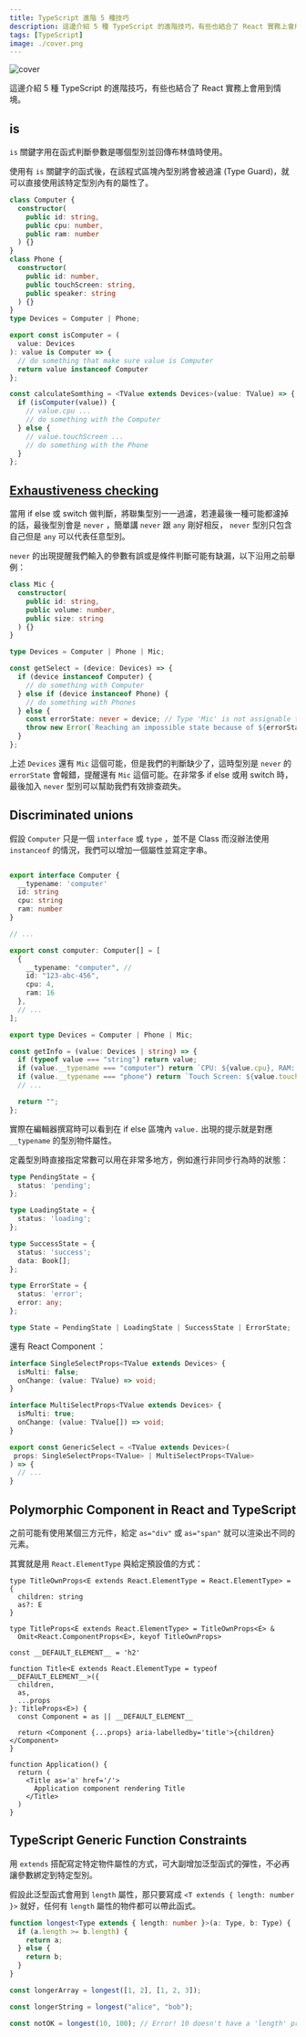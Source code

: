 ```yaml
---
title: TypeScript 進階 5 種技巧
description: 這邊介紹 5 種 TypeScript 的進階技巧，有些也結合了 React 實務上會用到情境。
tags: [TypeScript]
image: ./cover.png
---
```


![cover](./cover.png)

這邊介紹 5 種 TypeScript 的進階技巧，有些也結合了 React 實務上會用到情境。

<!--truncate-->

## is

`is` 關鍵字用在函式判斷參數是哪個型別並回傳布林值時使用。

使用有 `is` 關鍵字的函式後，在該程式區塊內型別將會被過濾 (Type Guard)，就可以直接使用該特定型別內有的屬性了。

```ts
class Computer {
  constructor(
    public id: string,
    public cpu: number,
    public ram: number
  ) {}
}
class Phone {
  constructor(
    public id: number,
    public touchScreen: string,
    public speaker: string
  ) {}
}
type Devices = Computer | Phone;

export const isComputer = (
  value: Devices
): value is Computer => {
  // do something that make sure value is Computer
  return value instanceof Computer
};

const calculateSomthing = <TValue extends Devices>(value: TValue) => {
  if (isComputer(value)) {
    // value.cpu ...
    // do something with the Computer
  } else {
    // value.touchScreen ...
    // do something with the Phone
  }
};
```

## [Exhaustiveness checking](https://www.typescriptlang.org/docs/handbook/2/narrowing.html#exhaustiveness-checking)

當用 if else 或 switch 做判斷，將聯集型別一一過濾，若連最後一種可能都濾掉的話，最後型別會是 `never` ，簡單講 `never` 跟 `any` 剛好相反， `never` 型別只包含自己但是 `any` 可以代表任意型別。

`never` 的出現提醒我們輸入的參數有誤或是條件判斷可能有缺漏，以下沿用之前舉例：

```ts
class Mic {
  constructor(
    public id: string,
    public volume: number,
    public size: string
  ) {}
}

type Devices = Computer | Phone | Mic;

const getSelect = (device: Devices) => {
  if (device instanceof Computer) {
    // do something with Computer
  } else if (device instanceof Phone) {
    // do something with Phones
  } else {
    const errorState: never = device; // Type 'Mic' is not assignable to type 'never'.
    throw new Error(`Reaching an impossible state because of ${errorState}`);
  }
};
```

上述 `Devices` 還有 `Mic` 這個可能，但是我們的判斷缺少了，這時型別是 `never` 的 `errorState` 會報錯，提醒還有 `Mic` 這個可能。在非常多 if else 或用 switch 時，最後加入 `never` 型別可以幫助我們有效排查疏失。

## Discriminated unions

假設 `Computer` 只是一個 `interface` 或 `type` ，並不是 Class 而沒辦法使用 `instanceof` 的情況，我們可以增加一個屬性並寫定字串。

```ts

export interface Computer {
  __typename: 'computer'
  id: string
  cpu: string
  ram: number
}

// ...

export const computer: Computer[] = [
  {
    __typename: "computer", //
    id: "123-abc-456",
    cpu: 4,
    ram: 16
  },
  // ...
];

export type Devices = Computer | Phone | Mic;

const getInfo = (value: Devices | string) => {
  if (typeof value === "string") return value;
  if (value.__typename === "computer") return `CPU: ${value.cpu}, RAM: ${value.ram}`;
  if (value.__typename === "phone") return `Touch Screen: ${value.touchScreen}, Speaker: ${value.speaker}`;
  // ...

  return "";
};
```

實際在編輯器撰寫時可以看到在 if else 區塊內 `value.` 出現的提示就是對應 `__typename` 的型別物件屬性。

定義型別時直接指定常數可以用在非常多地方，例如進行非同步行為時的狀態：

```ts
type PendingState = {
  status: 'pending';
};

type LoadingState = {
  status: 'loading';
};

type SuccessState = {
  status: 'success';
  data: Book[];
};

type ErrorState = {
  status: 'error';
  error: any;
};

type State = PendingState | LoadingState | SuccessState | ErrorState;
```

還有 React Component ：

```ts
interface SingleSelectProps<TValue extends Devices> {
  isMulti: false;
  onChange: (value: TValue) => void;
}

interface MultiSelectProps<TValue extends Devices> {
  isMulti: true;
  onChange: (value: TValue[]) => void;
}

export const GenericSelect = <TValue extends Devices>(
 props: SingleSelectProps<TValue> | MultiSelectProps<TValue>
) => {
  // ...
}
```

## Polymorphic Component in React and TypeScript

之前可能有使用某個三方元件，給定 `as="div"` 或 `as="span"` 就可以渲染出不同的元素。

其實就是用 `React.ElementType` 與給定預設值的方式：

```tsx
type TitleOwnProps<E extends React.ElementType = React.ElementType> = {
  children: string
  as?: E
}

type TitleProps<E extends React.ElementType> = TitleOwnProps<E> &
  Omit<React.ComponentProps<E>, keyof TitleOwnProps>

const __DEFAULT_ELEMENT__ = 'h2'

function Title<E extends React.ElementType = typeof __DEFAULT_ELEMENT__>({
  children,
  as,
  ...props
}: TitleProps<E>) {
  const Component = as || __DEFAULT_ELEMENT__

  return <Component {...props} aria-labelledby='title'>{children}</Component>
}

function Application() {
  return (
    <Title as='a' href='/'>
      Application component rendering Title
    </Title>
  )
}
```

## TypeScript Generic Function Constraints

用 `extends` 搭配寫定特定物件屬性的方式，可大副增加泛型函式的彈性，不必再讓參數綁定到特定型別。

假設此泛型函式會用到 `length` 屬性，那只要寫成 `<T extends { length: number }>` 就好，任何有 `length` 屬性的物件都可以帶此函式。

```ts
function longest<Type extends { length: number }>(a: Type, b: Type) {
  if (a.length >= b.length) {
    return a;
  } else {
    return b;
  }
}

const longerArray = longest([1, 2], [1, 2, 3]);

const longerString = longest("alice", "bob");

const notOK = longest(10, 100); // Error! 10 doesn't have a 'length' property
```
